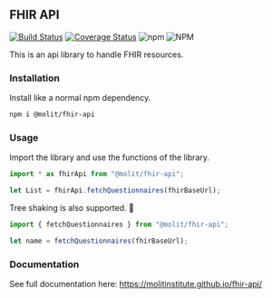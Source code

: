 ## FHIR API

[![Build Status](https://travis-ci.org/molitinstitute/fhir-api.svg?branch=master)](https://travis-ci.org/molitinstitute/fhir-api)
[![Coverage Status](https://coveralls.io/repos/github/molitinstitute/fhir-api/badge.svg?branch=master)](https://coveralls.io/github/molitinstitute/fhir-api?branch=master)
![npm](https://img.shields.io/npm/v/@molit/fhir-api.svg)
![NPM](https://img.shields.io/npm/l/@molit/fhir-api.svg)

This is an api library to handle FHIR resources.

### Installation

Install like a normal npm dependency.

```bash
npm i @molit/fhir-api
```

### Usage

Import the library and use the functions of the library.

```js
import * as fhirApi from "@molit/fhir-api";

let List = fhirApi.fetchQuestionnaires(fhirBaseUrl);
```

Tree shaking is also supported. 🌲

```js
import { fetchQuestionnaires } from "@molit/fhir-api";

let name = fetchQuestionnaires(fhirBaseUrl);
```

### Documentation

See full documentation here: https://molitinstitute.github.io/fhir-api/